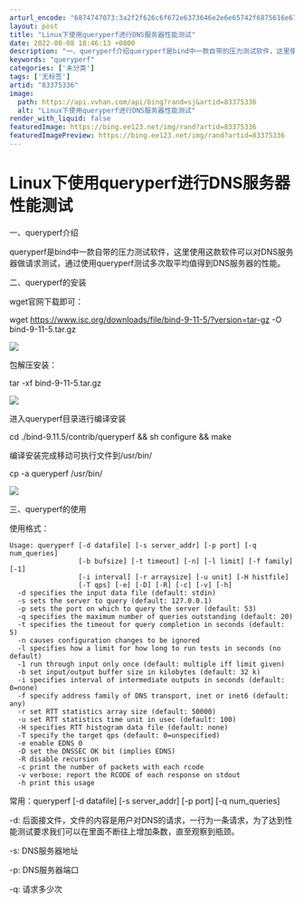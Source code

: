 ```yaml
---
arturl_encode: "6874747073:3a2f2f626c6f672e6373646e2e6e65742f6875616e677a7833:2f61727469636c652f64657461696c732f3833333735333336"
layout: post
title: "Linux下使用queryperf进行DNS服务器性能测试"
date: 2022-08-08 18:46:13 +0800
description: "一、queryperf介绍queryperf是bind中一款自带的压力测试软件，这里使用这款软件可以"
keywords: "queryperf"
categories: ['未分类']
tags: ['无标签']
artid: "83375336"
image:
  path: https://api.vvhan.com/api/bing?rand=sj&artid=83375336
  alt: "Linux下使用queryperf进行DNS服务器性能测试"
render_with_liquid: false
featuredImage: https://bing.ee123.net/img/rand?artid=83375336
featuredImagePreview: https://bing.ee123.net/img/rand?artid=83375336
---
```


# Linux下使用queryperf进行DNS服务器性能测试

一、queryperf介绍

queryperf是bind中一款自带的压力测试软件，这里使用这款软件可以对DNS服务器做请求测试，通过使用queryperf测试多次取平均值得到DNS服务器的性能。

二、queryperf的安装

wget官网下载即可：

wget https://www.isc.org/downloads/file/bind-9-11-5/?version=tar-gz -O bind-9-11-5.tar.gz

![](https://i-blog.csdnimg.cn/blog_migrate/bec29a541011f4e38aee549b00055b65.png)

包解压安装：

tar -xf bind-9-11-5.tar.gz

![](https://i-blog.csdnimg.cn/blog_migrate/5280f4395e59104a3ca41ae0563d7c98.png)

进入queryperf目录进行编译安装

cd ./bind-9.11.5/contrib/queryperf && sh configure && make

编译安装完成移动可执行文件到/usr/bin/

cp -a queryperf /usr/bin/

![](https://i-blog.csdnimg.cn/blog_migrate/4d6c663ae51a925edee88b958c3d2649.png)

三、queryperf的使用

使用格式：

```
Usage: queryperf [-d datafile] [-s server_addr] [-p port] [-q num_queries]
                 [-b bufsize] [-t timeout] [-n] [-l limit] [-f family] [-1]
                 [-i interval] [-r arraysize] [-u unit] [-H histfile]
                 [-T qps] [-e] [-D] [-R] [-c] [-v] [-h]
  -d specifies the input data file (default: stdin)
  -s sets the server to query (default: 127.0.0.1)
  -p sets the port on which to query the server (default: 53)
  -q specifies the maximum number of queries outstanding (default: 20)
  -t specifies the timeout for query completion in seconds (default: 5)
  -n causes configuration changes to be ignored
  -l specifies how a limit for how long to run tests in seconds (no default)
  -1 run through input only once (default: multiple iff limit given)
  -b set input/output buffer size in kilobytes (default: 32 k)
  -i specifies interval of intermediate outputs in seconds (default: 0=none)
  -f specify address family of DNS transport, inet or inet6 (default: any)
  -r set RTT statistics array size (default: 50000)
  -u set RTT statistics time unit in usec (default: 100)
  -H specifies RTT histogram data file (default: none)
  -T specify the target qps (default: 0=unspecified)
  -e enable EDNS 0
  -D set the DNSSEC OK bit (implies EDNS)
  -R disable recursion
  -c print the number of packets with each rcode
  -v verbose: report the RCODE of each response on stdout
  -h print this usage
```

常用：queryperf [-d datafile] [-s server\_addr] [-p port] [-q num\_queries]

-d: 后面接文件，文件的内容是用户对DNS的请求，一行为一条请求，为了达到性能测试要求我们可以在里面不断往上增加条数，直至观察到瓶颈。
  
-s: DNS服务器地址
  
-p: DNS服务器端口
  
-q: 请求多少次